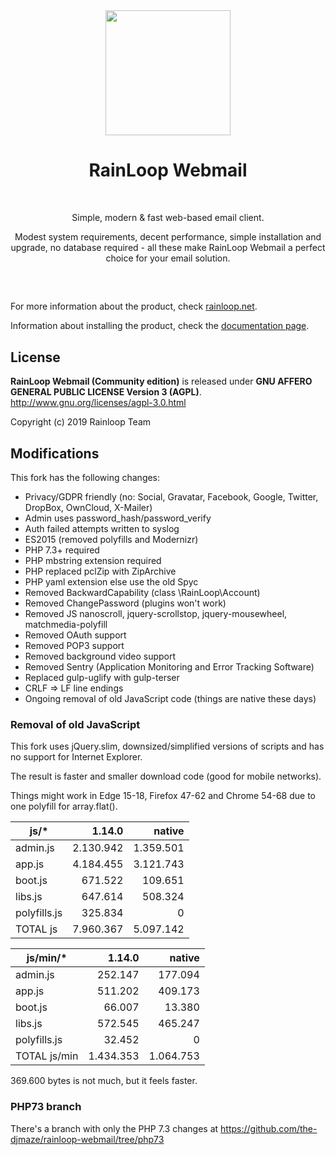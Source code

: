 <div align="center">
  <a href="https://github.com/RainLoop/rainloop-webmail">
    <img width="200" heigth="200" src="https://www.rainloop.net/static/img/logo-256x256-tiny.png">
  </a>
  <br>
  <h1>RainLoop Webmail</h1>
  <br>
  <p>
    Simple, modern &amp; fast web-based email client.
  </p>
  <p>
    Modest system requirements, decent performance, simple installation and upgrade, no database required
    - all these make RainLoop Webmail a perfect choice for your email solution.
  </p>
  <h2></h2>
  <br>
</div>

For more information about the product, check [rainloop.net](http://www.rainloop.net/).

Information about installing the product, check the [documentation page](http://www.rainloop.net/docs/installation/).

## License

**RainLoop Webmail (Community edition)** is released under
**GNU AFFERO GENERAL PUBLIC LICENSE Version 3 (AGPL)**.
http://www.gnu.org/licenses/agpl-3.0.html

Copyright (c) 2019 Rainloop Team

## Modifications

This fork has the following changes:

* Privacy/GDPR friendly (no: Social, Gravatar, Facebook, Google, Twitter, DropBox, OwnCloud, X-Mailer)
* Admin uses password_hash/password_verify
* Auth failed attempts written to syslog
* ES2015 (removed polyfills and Modernizr)
* PHP 7.3+ required
* PHP mbstring extension required
* PHP replaced pclZip with ZipArchive
* PHP yaml extension else use the old Spyc
* Removed BackwardCapability (class \RainLoop\Account)
* Removed ChangePassword (plugins won't work)
* Removed JS nanoscroll, jquery-scrollstop, jquery-mousewheel, matchmedia-polyfill
* Removed OAuth support
* Removed POP3 support
* Removed background video support
* Removed Sentry (Application Monitoring and Error Tracking Software)
* Replaced gulp-uglify with gulp-terser
* CRLF => LF line endings
* Ongoing removal of old JavaScript code (things are native these days)

### Removal of old JavaScript

This fork uses jQuery.slim, downsized/simplified versions of scripts and has no support for Internet Explorer.

The result is faster and smaller download code (good for mobile networks).

Things might work in Edge 15-18, Firefox 47-62 and Chrome 54-68 due to one polyfill for array.flat().

|js/*       	|1.14.0   	|native   	|
|-----------	|--------:	|--------:	|
|admin.js    	|2.130.942	|1.359.501	|
|app.js      	|4.184.455	|3.121.743	|
|boot.js     	|  671.522	|  109.651	|
|libs.js     	|  647.614	|  508.324	|
|polyfills.js	|  325.834	|        0	|
|TOTAL js   	|7.960.367	|5.097.142	|

|js/min/*   	|1.14.0   	|native   	|
|-----------	|--------:	|--------:	|
|admin.js    	|  252.147	|  177.094	|
|app.js      	|  511.202	|  409.173	|
|boot.js     	|   66.007	|   13.380	|
|libs.js     	|  572.545	|  465.247	|
|polyfills.js	|   32.452	|        0	|
|TOTAL js/min	|1.434.353	|1.064.753	|

369.600 bytes is not much, but it feels faster.

### PHP73 branch

There's a branch with only the PHP 7.3 changes at
https://github.com/the-djmaze/rainloop-webmail/tree/php73
